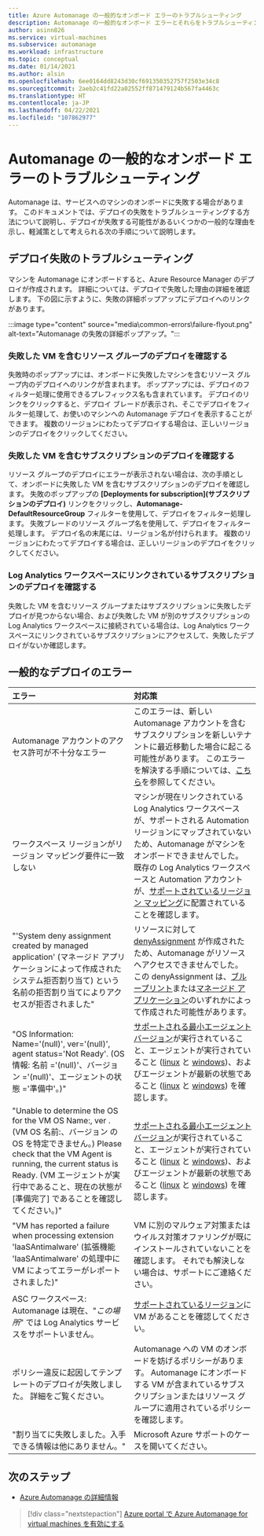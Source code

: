 ```yaml
---
title: Azure Automanage の一般的なオンボード エラーのトラブルシューティング
description: Automanage の一般的なオンボード エラーとそれらをトラブルシューティングする方法
author: asinn826
ms.service: virtual-machines
ms.subservice: automanage
ms.workload: infrastructure
ms.topic: conceptual
ms.date: 01/14/2021
ms.author: alsin
ms.openlocfilehash: 6ee0164dd8243d30cf691350352757f2503e34c8
ms.sourcegitcommit: 2aeb2c41fd22a02552ff871479124b567fa4463c
ms.translationtype: HT
ms.contentlocale: ja-JP
ms.lasthandoff: 04/22/2021
ms.locfileid: "107862977"
---
```

# <a name="troubleshoot-common-automanage-onboarding-errors"></a>Automanage の一般的なオンボード エラーのトラブルシューティング
Automanage は、サービスへのマシンのオンボードに失敗する場合があります。 このドキュメントでは、デプロイの失敗をトラブルシューティングする方法について説明し、デプロイが失敗する可能性があるいくつかの一般的な理由を示し、軽減策として考えられる次の手順について説明します。

## <a name="troubleshooting-deployment-failures"></a>デプロイ失敗のトラブルシューティング
マシンを Automanage にオンボードすると、Azure Resource Manager のデプロイが作成されます。 詳細については、デプロイで失敗した理由の詳細を確認します。 下の図に示すように、失敗の詳細ポップアップにデプロイへのリンクがあります。

:::image type="content" source="media\common-errors\failure-flyout.png" alt-text="Automanage の失敗の詳細ポップアップ。":::

### <a name="check-the-deployments-for-the-resource-group-containing-the-failed-vm"></a>失敗した VM を含むリソース グループのデプロイを確認する
失敗時のポップアップには、オンボードに失敗したマシンを含むリソース グループ内のデプロイへのリンクが含まれます。 ポップアップには、デプロイのフィルター処理に使用できるプレフィックス名も含まれています。 デプロイのリンクをクリックすると、デプロイ ブレードが表示され、そこでデプロイをフィルター処理して、お使いのマシンへの Automanage デプロイを表示することができます。 複数のリージョンにわたってデプロイする場合は、正しいリージョンのデプロイをクリックしてください。

### <a name="check-the-deployments-for-the-subscription-containing-the-failed-vm"></a>失敗した VM を含むサブスクリプションのデプロイを確認する
リソース グループのデプロイにエラーが表示されない場合は、次の手順として、オンボードに失敗した VM を含むサブスクリプションのデプロイを確認します。 失敗のポップアップの **[Deployments for subscription]\(サブスクリプションのデプロイ\)** リンクをクリックし、**Automanage-DefaultResourceGroup** フィルターを使用して、デプロイをフィルター処理します。 失敗ブレードのリソース グループ名を使用して、デプロイをフィルター処理します。 デプロイ名の末尾には、リージョン名が付けられます。 複数のリージョンにわたってデプロイする場合は、正しいリージョンのデプロイをクリックしてください。

### <a name="check-deployments-in-a-subscription-linked-to-a-log-analytics-workspace"></a>Log Analytics ワークスペースにリンクされているサブスクリプションのデプロイを確認する
失敗した VM を含むリソース グループまたはサブスクリプションに失敗したデプロイが見つからない場合、および失敗した VM が別のサブスクリプションの Log Analytics ワークスペースに接続されている場合は、Log Analytics ワークスペースにリンクされているサブスクリプションにアクセスして、失敗したデプロイがないか確認します。

## <a name="common-deployment-errors"></a>一般的なデプロイのエラー

エラー |  対応策
:-----|:-------------|
Automanage アカウントのアクセス許可が不十分なエラー | このエラーは、新しい Automanage アカウントを含むサブスクリプションを新しいテナントに最近移動した場合に起こる可能性があります。 このエラーを解決する手順については、[こちら](./repair-automanage-account.md)を参照してください。
ワークスペース リージョンがリージョン マッピング要件に一致しない | マシンが現在リンクされている Log Analytics ワークスペースが、サポートされる Automation リージョンにマップされていないため、Automanage がマシンをオンボードできませんでした。 既存の Log Analytics ワークスペースと Automation アカウントが、[サポートされているリージョン マッピング](../automation/how-to/region-mappings.md)に配置されていることを確認します。
"'System deny assignment created by managed application' (マネージド アプリケーションによって作成されたシステム拒否割り当て) という名前の拒否割り当てによりアクセスが拒否されました" | リソースに対して [denyAssignment](https://docs.microsoft.com/azure/role-based-access-control/deny-assignments) が作成されたため、Automanage がリソースへアクセスできませんでした。 この denyAssignment は、[ブループリント](https://docs.microsoft.com/azure/governance/blueprints/concepts/resource-locking)または[マネージド アプリケーション](https://docs.microsoft.com/azure/azure-resource-manager/managed-applications/overview)のいずれかによって作成された可能性があります。
"OS Information: Name='(null)', ver='(null)', agent status='Not Ready'. (OS 情報: 名前 ='(null)'、バージョン ='(null)'、エージェントの状態 ='準備中'。)" | [サポートされる最小エージェント バージョン](https://docs.microsoft.com/troubleshoot/azure/virtual-machines/support-extensions-agent-version)が実行されていること、エージェントが実行されていること ([linux](https://docs.microsoft.com/troubleshoot/azure/virtual-machines/linux-azure-guest-agent) と [windows](https://docs.microsoft.com/troubleshoot/azure/virtual-machines/windows-azure-guest-agent))、およびエージェントが最新の状態であること ([linux](https://docs.microsoft.com/azure/virtual-machines/extensions/update-linux-agent) と [windows](https://docs.microsoft.com/azure/virtual-machines/extensions/agent-windows)) を確認します。
"Unable to determine the OS for the VM OS Name:, ver . (VM OS 名前:、バージョン の OS を特定できません。) Please check that the VM Agent is running, the current status is Ready. (VM エージェントが実行中であること、現在の状態が [準備完了] であることを確認してください。)" | [サポートされる最小エージェント バージョン](https://docs.microsoft.com/troubleshoot/azure/virtual-machines/support-extensions-agent-version)が実行されていること、エージェントが実行されていること ([linux](https://docs.microsoft.com/troubleshoot/azure/virtual-machines/linux-azure-guest-agent) と [windows](https://docs.microsoft.com/troubleshoot/azure/virtual-machines/windows-azure-guest-agent))、およびエージェントが最新の状態であること ([linux](https://docs.microsoft.com/azure/virtual-machines/extensions/update-linux-agent) と [windows](https://docs.microsoft.com/azure/virtual-machines/extensions/agent-windows)) を確認します。
"VM has reported a failure when processing extension 'IaaSAntimalware' (拡張機能 'IaaSAntimalware' の処理中に VM によってエラーがレポートされました)" | VM に別のマルウェア対策またはウイルス対策オファリングが既にインストールされていないことを確認します。 それでも解決しない場合は、サポートにご連絡ください。
ASC ワークスペース: Automanage は現在、"_この場所_" では Log Analytics サービスをサポートいません。 | [サポートされているリージョン](./automanage-virtual-machines.md#supported-regions)に VM があることを確認してください。
ポリシー違反に起因してテンプレートのデプロイが失敗しました。 詳細をご覧ください。 | Automanage への VM のオンボードを妨げるポリシーがあります。 Automanage にオンボードする VM が含まれているサブスクリプションまたはリソース グループに適用されているポリシーを確認します。
"割り当てに失敗しました。入手できる情報は他にありません。" | Microsoft Azure サポートのケースを開いてください。

## <a name="next-steps"></a>次のステップ

* [Azure Automanage の詳細情報](./automanage-virtual-machines.md)

> [!div class="nextstepaction"]
> [Azure portal で Azure Automanage for virtual machines を有効にする](quick-create-virtual-machines-portal.md)